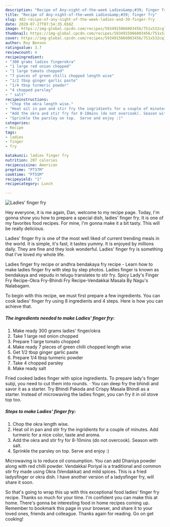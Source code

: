 ```yaml
---
description: "Recipe of Any-night-of-the-week Ladies&amp;#39; finger fry"
title: "Recipe of Any-night-of-the-week Ladies&amp;#39; finger fry"
slug: 482-recipe-of-any-night-of-the-week-ladies-and-39-finger-fry
date: 2020-07-27T07:54:35.658Z
image: https://img-global.cpcdn.com/recipes/5934915066003456/751x532cq70/ladies-finger-fry-recipe-main-photo.jpg
thumbnail: https://img-global.cpcdn.com/recipes/5934915066003456/751x532cq70/ladies-finger-fry-recipe-main-photo.jpg
cover: https://img-global.cpcdn.com/recipes/5934915066003456/751x532cq70/ladies-finger-fry-recipe-main-photo.jpg
author: Roy Benson
ratingvalue: 3.7
reviewcount: 4
recipeingredient:
- "300 grams ladies fingerokra"
- "1 large red onion chopped"
- "1 large tomato chopped"
- "7 pieces of green chilli chopped length wise"
- "1/2 tbsp ginger garlic paste"
- "1/4 tbsp turmeric powder"
- "4 chopped parsley"
- " salt"
recipeinstructions:
- "Chop the okra length wise."
- "Heat oil in pan and stir fry the ingridients for a couple of minutes. Add turmeric for a nice color, taste and aroma."
- "Add the okra and stir fry for 8-10mins (do not overcook). Season with salt."
- "Sprinkle the parsley on top.  Serve and enjoy :)"
categories:
- Recipe
tags:
- ladies
- finger
- fry

katakunci: ladies finger fry 
nutrition: 207 calories
recipecuisine: American
preptime: "PT37M"
cooktime: "PT55M"
recipeyield: "1"
recipecategory: Lunch

---
```



![Ladies&#39; finger fry](https://img-global.cpcdn.com/recipes/5934915066003456/751x532cq70/ladies-finger-fry-recipe-main-photo.jpg)

Hey everyone, it is me again, Dan, welcome to my recipe page. Today, I'm gonna show you how to prepare a special dish, ladies&#39; finger fry. It is one of my favorites food recipes. For mine, I'm gonna make it a bit tasty. This will be really delicious.

Ladies&#39; finger fry is one of the most well liked of current trending meals in the world. It is simple, it's fast, it tastes yummy. It is enjoyed by millions daily. They are fine and they look wonderful. Ladies&#39; finger fry is something that I've loved my whole life.

Ladies finger fry recipe or andhra bendakaya fry recipe - Learn how to make ladies finger fry with step by step photos. Ladies finger is known as bendakaya and vepudu in telugu translates to stir fry. Spicy Lady&#39;s Finger Fry Recipe-Okra Fry-Bhindi Fry Recipe-Vendakkai Masala By Nagu&#39;s Nalabagam.


To begin with this recipe, we must first prepare a few ingredients. You can cook ladies&#39; finger fry using 8 ingredients and 4 steps. Here is how you can achieve that.

<!--inarticleads1-->

##### The ingredients needed to make Ladies&#39; finger fry:

1. Make ready 300 grams ladies&#39; finger/okra
1. Take 1 large red onion chopped
1. Prepare 1 large tomato chopped
1. Make ready 7 pieces of green chilli chopped length wise
1. Get 1/2 tbsp ginger garlic paste
1. Prepare 1/4 tbsp turmeric powder
1. Take 4 chopped parsley
1. Make ready  salt


Fried cooked ladies finger with spice ingredients. To prepare lady&#39;s finger subji, you need to cut them into rounds. · You can deep fry the bhindi and savor it as a starter. Try Bhindi Pakoda and Crispy Masala Bhindi as a starter. Instead of microwaving the ladies finger, you can fry it in oil stove top too. 

<!--inarticleads2-->

##### Steps to make Ladies&#39; finger fry:

1. Chop the okra length wise.
1. Heat oil in pan and stir fry the ingridients for a couple of minutes. Add turmeric for a nice color, taste and aroma.
1. Add the okra and stir fry for 8-10mins (do not overcook). Season with salt.
1. Sprinkle the parsley on top.  Serve and enjoy :)


Microwaving is to reduce oil consumption. You can add Dhaniya powder along with red chilli powder. Vendakkai Poriyal is a traditional and common stir fry made using Okra (Vendakkai) and mild spices. This is a fried ladysfinger or okra dish. I have another version of a ladysfinger fry, will share it soon. 

So that's going to wrap this up with this exceptional food ladies&#39; finger fry recipe. Thanks so much for your time. I'm confident you can make this at home. There's gonna be interesting food in home recipes coming up. Remember to bookmark this page in your browser, and share it to your loved ones, friends and colleague. Thanks again for reading. Go on get cooking!
